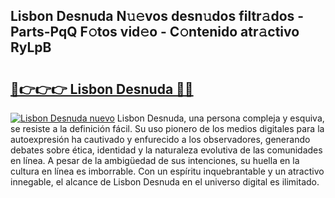 ## Lisbon Desnuda N𝚞𝚎vos desn𝚞dos filtr𝚊dos - Parts-PqQ F𝚘tos vid𝚎o - C𝚘ntenido atr𝚊ctivo RyLpB

# <h2><a href="http://mb0e19.tromn.icu/?c=Lisbon+Desnuda">🔗👉👉👉 Lisbon Desnuda 🔗🔗</a></h2>

[![Lisbon Desnuda nuevo](https://i.imgur.com/pEAQMta.gif)](http://mb0e19.tromn.icu/?c=Lisbon+Desnuda)
Lisbon Desnuda, una persona compleja y esquiva, se resiste a la definición fácil. Su uso pionero de los medios digitales para la autoexpresión ha cautivado y enfurecido a los observadores, generando debates sobre ética, identidad y la naturaleza evolutiva de las comunidades en línea. A pesar de la ambigüedad de sus intenciones, su huella en la cultura en línea es imborrable. Con un espíritu inquebrantable y un atractivo innegable, el alcance de Lisbon Desnuda en el universo digital es ilimitado.
